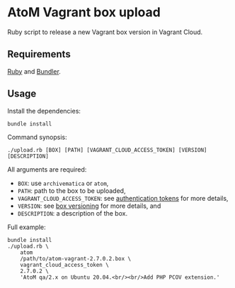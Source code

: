 # AtoM Vagrant box upload

Ruby script to release a new Vagrant box version in Vagrant Cloud.

## Requirements

[Ruby](https://www.ruby-lang.org/) and [Bundler](https://bundler.io/).

## Usage

Install the dependencies:

    bundle install

Command synopsis:

    ./upload.rb [BOX] [PATH] [VAGRANT_CLOUD_ACCESS_TOKEN] [VERSION] [DESCRIPTION]

All arguments are required:

* `BOX`: use `archivematica` or `atom`,
* `PATH`: path to the box to be uploaded,
* `VAGRANT_CLOUD_ACCESS_TOKEN`: see [authentication tokens] for more details,
* `VERSION`: see [box versioning] for more details, and
* `DESCRIPTION`: a description of the box.

Full example:

    bundle install
    ./upload.rb \
        atom
        /path/to/atom-vagrant-2.7.0.2.box \
        vagrant_cloud_access_token \
        2.7.0.2 \
        'AtoM qa/2.x on Ubuntu 20.04.<br/><br/>Add PHP PCOV extension.'

[authentication tokens]: https://www.vagrantup.com/vagrant-cloud/users/authentication#authentication-tokens
[box versioning]: https://www.vagrantup.com/docs/boxes/versioning
